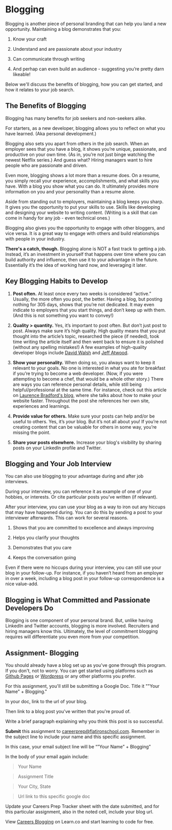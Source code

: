 # Blogging 

Blogging is another piece of personal branding that can help you land a new opportunity. Maintaining a blog demonstrates that you:

1. Know your craft

2. Understand and are passionate about your industry

3. Can communicate through writing 

4. And perhap can even build an audience - suggesting you’re pretty darn likeable!

Below we'll discuss the benefits of blogging, how you can get started, and how it relates to your job search. 

## The Benefits of Blogging

Blogging has many benefits for job seekers and non-seekers alike.

For starters, as a new developer, blogging allows you to reflect on what you have learned. (Aka personal development.)

Blogging also sets you apart from others in the job search. When an employer sees that you have a blog, it shows you’re unique, passionate, and productive on your own time. (As in, you’re not just binge watching the newest Netflix series.) And guess what? Hiring managers want to hire people who are passionate and driven.

Even more, blogging shows a lot more than a resume does. On a resume, you simply recall your experience, accomplishments, and what skills you have. With a blog you show what you can do. It ultimately provides more information on you and your personality than a resume alone.

Aside from standing out to employers, maintaining a blog keeps you sharp. It gives you the opportunity to put your skills to use. Skills like developing and designing your website to writing content. (Writing is a skill that can come in handy for any job - even technical ones.)

Blogging also gives you the opportunity to engage with other bloggers, and vice versa. It is a great way to engage with others and build relationships with people in your industry. 

**There's a catch, though.** Blogging alone is NOT a fast track to getting a job. Instead, it’s an investment in yourself that happens over time where you can build authority and influence, then use it to your advantage in the future. Essentially it’s the idea of working hard now, and leveraging it later.

## Key Blogging Habits to Develop

1. **Post often.** At least once every two weeks is considered “active.” Usually, the more often you post, the better. Having a blog, but posting nothing for 305 days, shows that you’re not dedicated. It may even indicate to employers that you start things, and don’t keep up with them. (And this is not something you want to convey!)

2. **Quality > quantity.** Yes, it’s important to post often. But don’t just post to post. Always make sure it’s high quality. High quality means that you put thought into the article’s topic, researched the piece (if needed), took time writing the article itself and then went back to ensure it is polished (without any spelling mistakes!) A few examples of high-quality developer blogs include [David Walsh](https://davidwalsh.name/) and [Jeff Atwood](https://blog.codinghorror.com/). 

3. **Show your personality.** When doing so, you always want to keep it relevant to your goals. No one is interested in what you ate for breakfast if you’re trying to become a web developer. (Now, if you were attempting to become a chef, that would be a whole other story.) There are ways you can reference personal details, while still being helpful/professional at the same time. For instance, check out this article on [Laurence Bradford's blog](http://learntocodewith.me/posts/make-your-website-fast/), where she talks about how to make your website faster. Throughout the post she references her own site, experiences and learnings.

4. **Provide value for others.** Make sure your posts can help and/or be useful to others. Yes, it’s *your* blog. But it’s not all about you! If you’re not creating content that can be valuable for others in some way, you’re missing the point. 

5. **Share your posts elsewhere.** Increase your blog's visibility by sharing posts on your LinkedIn profile and Twitter. 

## Blogging and Your Job Interview

You can also use blogging to your advantage during and after job interviews.

During your interview, you can reference it as example of one of your hobbies, or interests. Or cite particular posts you’ve written (if relevant). 

After your interview, you can use your blog as a way to iron out any hiccups that may have happened during. You can do this by sending a post to your interviewer afterwards. This can work for several reasons. 

1. Shows that you are committed to excellence and always improving

2. Helps you clarify your thoughts

3. Demonstrates that you care

4. Keeps the conversation going

Even if there were no hiccups during your interview, you can still use your blog in your follow-up. For instance, if you haven’t heard from an employer in over a week, including a blog post in your follow-up correspondence is a nice value-add.

## Blogging is What Committed and Passionate Developers Do 

Blogging is one component of your personal brand. But, unlike having LinkedIn and Twitter accounts, blogging is more involved. Recruiters and hiring managers know this. Ultimately, the level of commitment blogging requires will differentiate you even more from your competition.

## Assignment- Blogging

You should already have a blog set up as you've gone through this program. If you don't, not to worry. You can get started using platforms such as [Github Pages](https://pages.github.com/) or [Wordpress](https://wordpress.com/learn-more/?v=blog) or any other platforms you prefer. 

For this assignment, you'll still be submitting a Google Doc. Title it ""Your Name" + Blogging." 

In your doc, link to the url of your blog. 

Then link to a blog post you've written that you're proud of. 

Write a brief paragraph explaining why you think this post is so successful. 

**Submit** this assignment to careerprep@flatironschool.com. Remember in the subject line to include your name and this specific assignment.

In this case, your email subject line will be “”Your Name” + Blogging”

In the body of your email again include:

>Your Name

>Assignment Title

>Your City, State

>Url link to this specific google doc

Update your Careers Prep Tracker sheet with the date submitted, and for this particular assignment, also in the noted cell, include your blog url.


<p data-visibility='hidden'>View <a href='https://learn.co/lessons/careers-blogging'>Careers Blogging</a> on Learn.co and start learning to code for free.</p>
